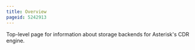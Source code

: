 ```yaml
---
title: Overview
pageid: 5242913
---
```


Top-level page for information about storage backends for Asterisk's CDR engine.

